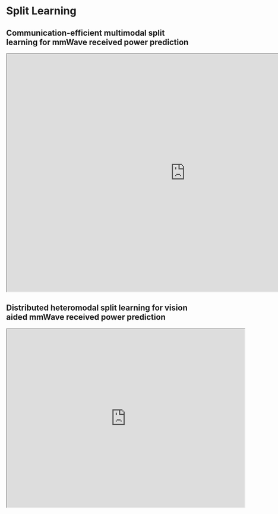 # Split Learning

## Communication-efficient multimodal split learning for mmWave received power prediction

<iframe src="https://drive.google.com/file/d/1Y54v3DY9DOQcSkMIHg7vB5exhq6Dgpkg/preview" width="960" height="640"></iframe>

## Distributed heteromodal split learning for vision aided mmWave received power prediction
<iframe src="https://drive.google.com/file/d/12XKLlGj46YFT3DsXgwE07iIuO0FL7_cP/preview" width="640" height="480"></iframe>
